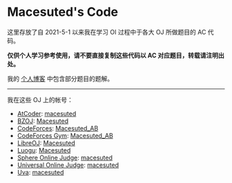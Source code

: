 # Macesuted's Code

这里存放了自 2021-5-1 以来我在学习 OI 过程中于各大 OJ 所做题目的 AC 代码。

**仅供个人学习参考使用，请不要直接复制这些代码以 AC 对应题目，转载请注明出处。**

我的 [个人博客](https://macesuted.cn/) 中包含部分题目的题解。

---

我在这些 OJ 上的帐号：

- [AtCoder](https://atcoder.jp/): [macesuted](https://atcoder.jp/users/macesuted)
- [BZOJ](https://hydro.org.cn/d/bzoj/): [Macesuted](https://hydro.org.cn/d/bzoj/user/2)
- [CodeForces](https://codeforces.com/): [Macesuted_AB](https://codeforces.com/profile/Macesuted_AB)
- [CodeForces Gym](https://codeforces.com/gyms): [Macesuted_AB](https://codeforces.com/profile/Macesuted_AB)
- [LibreOJ](https://loj.ac/): [Macesuted](https://loj.ac/u/Macesuted)
- [Luogu](https://www.luogu.com.cn/): [Macesuted](https://www.luogu.com.cn/user/98482)
- [Sphere Online Judge](https://spoj.com/): [macesuted](https://www.spoj.com/users/macesuted/)
- [Universal Online Judge](https://uoj.ac/): [macesuted](https://uoj.ac/user/profile/macesuted)
- [Uva](https://onlinejudge.org/): [macesuted](https://onlinejudge.org/index.php?option=com_onlinejudge&Itemid=19&page=show_authorstats&userid=999082)
